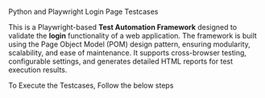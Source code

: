 Python and Playwright Login Page Testcases



This is a Playwright-based **Test Automation Framework** designed to validate the **login** functionality of a web application. The framework is built using the Page Object Model (POM) design pattern, ensuring modularity, scalability, and ease of maintenance. It supports cross-browser testing, configurable settings, and generates detailed HTML reports for test execution results.


To Execute the Testcases, Follow the below steps

